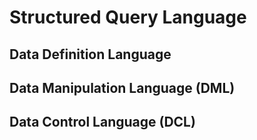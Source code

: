 # Structured Query Language


## Data Definition Language




## Data Manipulation Language (DML)




## Data Control Language (DCL)



